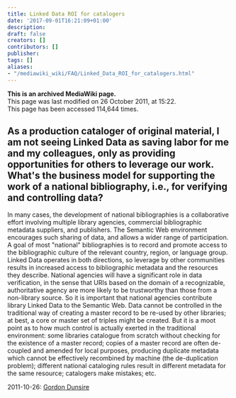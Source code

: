 ```yaml
---
title: Linked Data ROI for catalogers
date: '2017-09-01T16:21:09+01:00'
description: 
draft: false
creators: []
contributors: []
publisher: 
tags: []
aliases:
- "/mediawiki_wiki/FAQ/Linked_Data_ROI_for_catalogers.html"
---
```


 **This is an archived MediaWiki page.**  
This page was last modified on 26 October 2011, at 15:22.  
This page has been accessed 114,644 times.

## As a production cataloger of original material, I am not seeing Linked Data as saving labor for me and my colleagues, only as providing opportunities for others to leverage our work. What's the business model for supporting the work of a national bibliography, i.e., for verifying and controlling data? 

In many cases, the development of national bibliographies is a collaborative effort involving multiple library agencies, commercial bibliographic metadata suppliers, and publishers. The Semantic Web environment encourages such sharing of data, and allows a wider range of participation. A goal of most "national" bibliographies is to record and promote access to the bibliographic culture of the relevant country, region, or language group. Linked Data operates in both directions, so leverage by other communities results in increased access to bibliographic metadata and the resources they describe. National agencies will have a significant role in data verification, in the sense that URIs based on the domain of a recognizable, authoritative agency are more likely to be trustworthy than those from a non-library source. So it is important that national agencies contribute library Linked Data to the Semantic Web. Data cannot be controlled in the traditional way of creating a master record to be re-used by other libraries; at best, a core or master set of triples might be created. But it is a moot point as to how much control is actually exerted in the traditional environment: some libraries catalogue from scratch without checking for the existence of a master record; copies of a master record are often de-coupled and amended for local purposes, producing duplicate metadata which cannot be effectively recombined by machine (the de-duplication problem); different national cataloging rules result in different metadata for the same resource; catalogers make mistakes; etc.

2011-10-26: [Gordon Dunsire](/index.php?title=User:GordonDunsire&action=edit&redlink=1 "User:GordonDunsire (page does not exist)")


